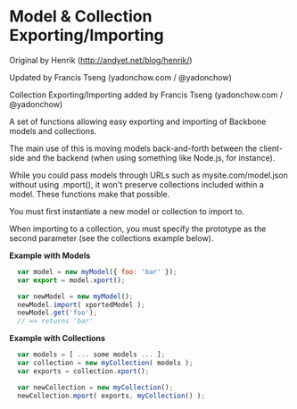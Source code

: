 Model & Collection Exporting/Importing
====================
Original by Henrik (http://andyet.net/blog/henrik/)

Updated by Francis Tseng (yadonchow.com / @yadonchow)

Collection Exporting/Importing added by Francis Tseng (yadonchow.com / @yadonchow) 


A set of functions allowing easy exporting and importing of Backbone models and collections.

The main use of this is moving models back-and-forth between the client-side and the backend (when using something like Node.js, for instance).

While you could pass models through URLs such as mysite.com/model.json without using .mport(), it won't preserve collections included within a model. These functions make that possible.

You must first instantiate a new model or collection to import to.

When importing to a collection, you must specify the prototype as the second parameter (see the collections example below).

**Example with Models**
```javascript
  var model = new myModel({ foo: 'bar' });
  var export = model.xport();

  var newModel = new myModel();
  newModel.import( xportedModel );
  newModel.get('foo');
  // => returns 'bar'
```

**Example with Collections**
```javascript
  var models = [ ... some models ... ];
  var collection = new myCollection( models );
  var exports = collection.xport();

  var newCollection = new myCollection();
  newCollection.mport( exports, myCollection() );
```
